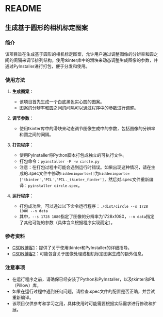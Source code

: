 # README

## 生成基于圆形的相机标定图案

### 简介

该项目旨在生成基于圆形的相机标定图案，允许用户通过调整图像的分辨率和圆之间的间隔来调节排列结构。使用tkinter库中的滑块来动态调整生成图像的参数，并通过PyInstaller进行打包，便于分发和使用。

### 使用方法

1. **生成图案**：
   - 该项目首先生成一个白底黑色实心圆的图案。
   - 图案的分辨率和圆之间的间隔可以通过程序中的参数进行调整。

2. **调节参数**：
   - 使用tkinter库中的滑块来动态调节图像生成中的参数，包括图像的分辨率和圆之间的间隔。

3. **打包程序**：
   - 使用PyInstaller将Python脚本打包成独立的可执行文件。
   - 打包命令：`pyinstaller -F -w circle.py`
   - 注意：在打包过程中可能会遇到运行时错误。如果出现这种情况，请在生成的.spec文件中修改`hiddenimports=[]`为`hiddenimports=['tkinter','PIL','PIL._tkinter_finder']`，然后对.spec文件重新编译：`pyinstaller circle.spec`。

4. **运行程序**：
   - 打包成功后，可以通过以下命令运行程序：`./dist/circle --s 1728 1080 --n data`
   - 其中，`--s 1728 1080`指定了图像的分辨率为1728x1080，`--n data`指定了其他可能的参数（具体含义根据程序实现而定）。

### 参考资料

- [CSDN博客1](https://blog.csdn.net/weixin_40755306/article/details/88880234)：提供了关于使用tkinter和PyInstaller的详细指导。
- [CSDN博客2](https://blog.csdn.net/dcjklkmm/article/details/135940123?spm=1001.2014.3001.5502)：可能包含关于图像处理或相机标定图案生成的额外信息。

### 注意事项

- 在运行程序之前，请确保已经安装了Python和PyInstaller，以及tkinter和PIL（Pillow）库。
- 如果在运行过程中遇到任何问题，请检查.spec文件的配置是否正确，并尝试重新编译。
- 该项目仅供参考和学习之用，具体使用时可能需要根据实际需求进行修改和扩展。
